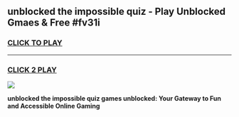 
## unblocked the impossible quiz - Play Unblocked Gmaes & Free #fv31i
<h3>
<a href="https://news.freeplayer.one?title=unblocked_the_impossible_quiz&ref=24F">CLICK TO PLAY</a></h3>
<hr>

<h3>
<a href="https://news.freeplayer.one?title=unblocked_the_impossible_quiz&ref=24F">CLICK 2 PLAY</a>
  
</h3>

<a href="https://news.freeplayer.one?title=unblocked_the_impossible_quiz&ref=24F/"><img src="https://clearcache.store/games.png"></a>


**unblocked the impossible quiz games unblocked: Your Gateway to Fun and Accessible Online Gaming**
